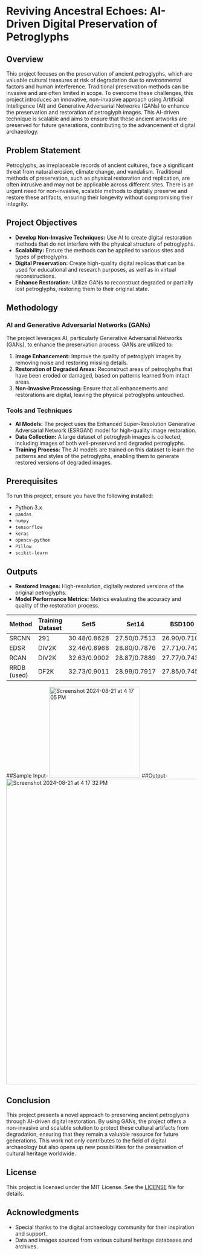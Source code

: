 # Reviving Ancestral Echoes: AI-Driven Digital Preservation of Petroglyphs

## Overview
This project focuses on the preservation of ancient petroglyphs, which are valuable cultural treasures at risk of degradation due to environmental factors and human interference. Traditional preservation methods can be invasive and are often limited in scope. To overcome these challenges, this project introduces an innovative, non-invasive approach using Artificial Intelligence (AI) and Generative Adversarial Networks (GANs) to enhance the preservation and restoration of petroglyph images. This AI-driven technique is scalable and aims to ensure that these ancient artworks are preserved for future generations, contributing to the advancement of digital archaeology.

## Problem Statement
Petroglyphs, as irreplaceable records of ancient cultures, face a significant threat from natural erosion, climate change, and vandalism. Traditional methods of preservation, such as physical restoration and replication, are often intrusive and may not be applicable across different sites. There is an urgent need for non-invasive, scalable methods to digitally preserve and restore these artifacts, ensuring their longevity without compromising their integrity.

## Project Objectives
- **Develop Non-Invasive Techniques:** Use AI to create digital restoration methods that do not interfere with the physical structure of petroglyphs.
- **Scalability:** Ensure the methods can be applied to various sites and types of petroglyphs.
- **Digital Preservation:** Create high-quality digital replicas that can be used for educational and research purposes, as well as in virtual reconstructions.
- **Enhance Restoration:** Utilize GANs to reconstruct degraded or partially lost petroglyphs, restoring them to their original state.

## Methodology
### AI and Generative Adversarial Networks (GANs)
The project leverages AI, particularly Generative Adversarial Networks (GANs), to enhance the preservation process. GANs are utilized to:

1. **Image Enhancement:** Improve the quality of petroglyph images by removing noise and restoring missing details.
2. **Restoration of Degraded Areas:** Reconstruct areas of petroglyphs that have been eroded or damaged, based on patterns learned from intact areas.
3. **Non-Invasive Processing:** Ensure that all enhancements and restorations are digital, leaving the physical petroglyphs untouched.

### Tools and Techniques
- **AI Models:** The project uses the Enhanced Super-Resolution Generative Adversarial Network (ESRGAN) model for high-quality image restoration.
- **Data Collection:** A large dataset of petroglyph images is collected, including images of both well-preserved and degraded petroglyphs.
- **Training Process:** The AI models are trained on this dataset to learn the patterns and styles of the petroglyphs, enabling them to generate restored versions of degraded images.

## Prerequisites

To run this project, ensure you have the following installed:

- Python 3.x
- `pandas`
- `numpy`
- `tensorflow`
- `keras`
- `opencv-python`
- `Pillow`
- `scikit-learn`



## Outputs

- **Restored Images:** High-resolution, digitally restored versions of the original petroglyphs.
- **Model Performance Metrics:** Metrics evaluating the accuracy and quality of the restoration process.

| Method     | Training Dataset | Set5         | Set14        | BSD100       | Urban100     | Manga109     |
|------------|------------------|--------------|--------------|--------------|--------------|--------------|
| SRCNN      | 291              | 30.48/0.8628 | 27.50/0.7513 | 26.90/0.7101 | 24.52/0.7221 | 27.58/0.8555 |
| EDSR       | DIV2K            | 32.46/0.8968 | 28.80/0.7876 | 27.71/0.7420 | 26.64/0.8033 | 31.02/0.9148 |
| RCAN       | DIV2K            | 32.63/0.9002 | 28.87/0.7889 | 27.77/0.7436 | 26.82/0.8087 | 31.22/0.9173 |
| RRDB (used)| DF2K             | 32.73/0.9011 | 28.99/0.7917 | 27.85/0.7455 | 27.03/0.8153 | 31.66/0.9196 |

##Sample Input- <img width="240" alt="Screenshot 2024-08-21 at 4 17 05 PM" src="https://github.com/user-attachments/assets/a80df9a7-9611-4bf0-82f4-7403ee9352a5">
##Output- <img width="808" alt="Screenshot 2024-08-21 at 4 17 32 PM" src="https://github.com/user-attachments/assets/693ae672-c898-48ac-b9f3-727ae0a79c03">



## Conclusion

This project presents a novel approach to preserving ancient petroglyphs through AI-driven digital restoration. By using GANs, the project offers a non-invasive and scalable solution to protect these cultural artifacts from degradation, ensuring that they remain a valuable resource for future generations. This work not only contributes to the field of digital archaeology but also opens up new possibilities for the preservation of cultural heritage worldwide.

## License

This project is licensed under the MIT License. See the [LICENSE](LICENSE) file for details.

## Acknowledgments

- Special thanks to the digital archaeology community for their inspiration and support.
- Data and images sourced from various cultural heritage databases and archives.

